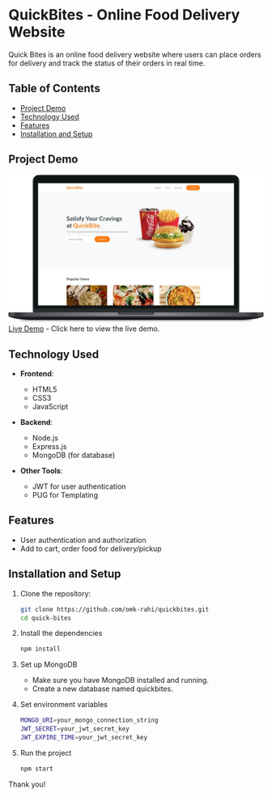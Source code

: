 # QuickBites - Online Food Delivery Website

Quick Bites is an online food delivery website where users can place orders for delivery and track the status of their orders in real time.

## Table of Contents

- [Project Demo](#project-demo)
- [Technology Used](#technology-used)
- [Features](#features)
- [Installation and Setup](#installation-and-setup)

## Project Demo

![Project demo image](https://github.com/omk-rahi/quickbites/blob/main/public/img/project-demo.png)
[Live Demo](https://quickbites-kj6z.onrender.com/) - Click here to view the live demo.

## Technology Used

- **Frontend**:

  - HTML5
  - CSS3
  - JavaScript

- **Backend**:

  - Node.js
  - Express.js
  - MongoDB (for database)

- **Other Tools**:
  - JWT for user authentication
  - PUG for Templating

## Features

- User authentication and authorization
- Add to cart, order food for delivery/pickup

## Installation and Setup

1. Clone the repository:

   ```bash
   git clone https://github.com/omk-rahi/quickbites.git
   cd quick-bites
   ```

2. Install the dependencies

   ```bash
   npm install
   ```

3. Set up MongoDB

   - Make sure you have MongoDB installed and running.
   - Create a new database named quickbites.

4. Set environment variables

   ```bash
   MONGO_URI=your_mongo_connection_string
   JWT_SECRET=your_jwt_secret_key
   JWT_EXPIRE_TIME=your_jwt_secret_key
   ```

5. Run the project

   ```bash
   npm start
   ```

Thank you!

